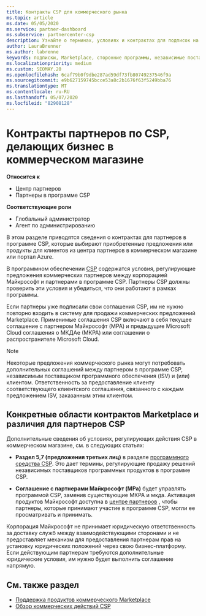 ```yaml
---
title: Контракты CSP для коммерческого рынка
ms.topic: article
ms.date: 05/05/2020
ms.service: partner-dashboard
ms.subservice: partnercenter-csp
description: Узнайте о терминах, условиях и контрактах для подписок на сторонние продукты независимых поставщиков программного обеспечения, приобретенные партнерами CSP в коммерческом магазине.
author: LauraBrenner
ms.author: labrenne
keywords: подписки, Marketplace, сторонние программы, независимые поставщики программного обеспечения, Партнерская программа CSP, контракты, продажи, покупка,
ms.localizationpriority: medium
ms.custom: SEOMAY.20
ms.openlocfilehash: 6caf79b0f9dbe287ad59df73fb80749237546f9a
ms.sourcegitcommit: e9b627159745bcce53a8c2b1676f63f5249bba76
ms.translationtype: MT
ms.contentlocale: ru-RU
ms.lasthandoff: 05/07/2020
ms.locfileid: "82908128"
---
```

# <a name="contracts-for-csp-partners-doing-business-in-the-commercial-marketplace"></a>Контракты партнеров по CSP, делающих бизнес в коммерческом магазине

**Относится к**

- Центр партнеров
- Партнеры в программе CSP

**Соответствующие роли**

- Глобальный администратор
- Агент по администрированию

В этом разделе приводятся сведения о контрактах для партнеров в программе CSP, которые выбирают приобретенные предложения или продукты для клиентов из центра партнеров в коммерческом магазине или портал Azure.

В программном обеспечении [CSP](https://go.microsoft.com/fwlink/p/?LinkId=617100) содержатся условия, регулирующие предложения коммерческих партнеров между корпорацией Майкрософт и партнерами в программе CSP. Партнеры CSP должны проверить эти условия и убедиться, что они работают в рамках программы.  

Если партнеры уже подписали свои соглашения CSP, им не нужно повторно входить в систему для продажи коммерческих предложений Marketplace. Применимые соглашения CSP включают в себя текущее соглашение с партнером Майкрософт (MPA) и предыдущие Microsoft Cloud соглашения о МКДАе (МКРА) или соглашении о распространителе Microsoft Cloud.

>[!NOTE]
> Некоторые предложения коммерческого рынка могут потребовать дополнительных соглашений между партнером в программе CSP, независимым поставщиком программного обеспечения (ISV) и (или) клиентом. Ответственность за предоставление клиенту соответствующего клиентского соглашения, связанного с каждым предложением ISV, заказанным этим клиентом.

## <a name="specific-marketplace-contract-areas-and-distinctions-for-csp-partners"></a>Конкретные области контрактов Marketplace и различия для партнеров CSP

Дополнительные сведения об условиях, регулирующих действия CSP в коммерческом магазине, см. в следующих статьях:

- **Раздел 5,7 (предложения третьих лиц)** в разделе [программного средства CSP](https://go.microsoft.com/fwlink/p/?LinkId=617100). Это дает термины, регулирующие продажу решений независимых поставщиков программных продуктов в программе CSP.

- **Соглашение с партнерами Майкрософт (MPa)** будет управлять программой CSP, заменив существующие МКРА и мкда. Активация продуктов Майкрософт доступна в [центре партнеров](https://partner.microsoft.com/pcv/dashboard/overview) , чтобы партнеры, которые принимают участие в программе CSP, могли ее просматривать и принимать.
  
Корпорация Майкрософт не принимает юридическую ответственность за доставку служб между взаимодействующими сторонами и не предоставляет механизм для предоставления партнерам прав на установку юридических положений через свою бизнес-платформу. Если действующим партнерам требуются дополнительные юридические условия, им нужно будет выполнить соглашение напрямую.

## <a name="see-also"></a>См. также раздел

- [Поддержка продуктов коммерческого Marketplace](csp-commercial-marketplace-support.md)
- [Обзор коммерческих действий CSP](csp-commercial-marketplace-overview.md)
